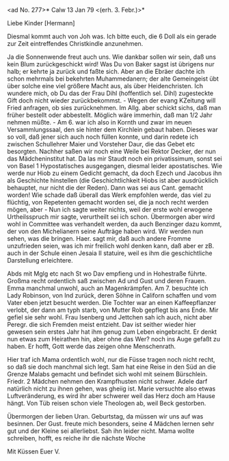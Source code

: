 <ad No. 277>* Calw 13 Jan 79
 <(erh. 3. Febr.)>*

Liebe Kinder [Hermann]

Diesmal kommt auch von Joh was. Ich bitte euch, die 6 Doll als ein gerade zur Zeit eintreffendes Christkindle anzunehmen.

Ja die Sonnenwende freut auch uns. Wie dankbar sollen wir sein, daß uns kein Blum zurückgeschickt wird! Was Du von Baker sagst ist übrigens nur halb; er kehrte ja zurück und faßte sich. Aber an die Ebräer dachte ich schon mehrmals bei bekehrten Muhammedanern; der alte Gemeingeist übt über solche eine viel größere Macht aus, als über Heidenchristen. 
Ich wundere mich, ob Du das der Frau Dihl (hoffentlich sel. Dihl) zugesteckte Gift doch nicht wieder zurückbekommst. - Wegen der evang KZeitung will Fried anfragen, ob sies zurücknehmen. Im Allg. aber schickt sichs, daß man früher bestellt oder abbestellt. Möglich wäre immerhin, daß man 1/2 Jahr nehmen müßte. - Am 6. war ich also in Kornth und zwar im neuen Versammlungssaal, den sie hinter dem Kirchlein gebaut haben. Dieses war so voll, daß jener sich auch noch füllen konnte, und darin redete ich zwischen Schullehrer Maier und Vorsteher Daur, die das Gebet etc besorgten. Nachher saßen wir noch eine Weile bei Rektor Decker, der nun das Mädcheninstitut hat. Da las mir Staudt noch ein privatissimum, sonst sei von Basel <Calw>1 Hypostatisches ausgegangen, diesmal leider apostatisches. Wie werde nur Hiob zu einem Gedicht gemacht, da doch Ezech und Jacobus ihn als Geschichte hinstellen (die Geschichtlichkeit Hiobs ist aber ausdrücklich behauptet, nur nicht die der Reden). Dann was sei aus Cant. gemacht worden! Wie schade daß überall das Werk empfohlen werde, das viel zu flüchtig, von Repetenten gemacht worden sei, die ja noch recht werden mögen, aber - Nun ich sagte weiter nichts, weil der erste wohl erwogene Urtheilsspruch mir sagte, verurtheilt sei ich schon. Übermorgen aber wird wohl in Committee was verhandelt werden, da auch Benzinger dazu kommt, der von den Michelianern seine Aufträge haben wird. Wir werden nun sehen, was die bringen. Haer. sagt mir, daß auch andere Fromme unzufrieden seien, was ich mir freilich wohl denken kann, daß aber er zB. auch in der Schule einen Jesaia II statuire, weil es ihm die geschichtliche Darstellung erleichtere.

Abds mit Mglg etc nach St wo Dav empfieng und in Hohestraße führte. Großma recht ordentlich saß zwischen Ad und Gust und deren Frauen. Emma manchmal unwohl, auch an Magenkrämpfen. Am 7. besuchte ich Lady Robinson, von Ind zurück, deren Söhne in Californ schaffen und vom Vater eben jetzt besucht werden. Die Tochter war an einen Kaffeepflanzer verlobt, der dann am typh starb, von Mutter Rob gepflegt bis ans Ende. Mir gefiel sie sehr wohl. Frau Isenberg und Jettchen sah ich auch, nicht aber Peregr. die sich Fremden meist entzieht. Dav ist seither wieder hier gewesen sein erstes Jahr hat ihm genug zum Leben eingebracht. Er denkt nun etwas zum Heirathen hin, aber ohne das Wer? noch ins Auge gefaßt zu haben. Er hofft, Gott werde das zeigen ohne Menschenrath.

Hier traf ich Mama ordentlich wohl, nur die Füsse tragen noch nicht recht, so daß sie doch manchmal sich legt. Sam hat eine Reise in den Süd an die Grenze Malabs gemacht und befindet sich wohl mit seinem Bürschlein. Friedr. 2 Mädchen nehmen den Krampfhusten nicht schwer. Adele darf natürlich nicht zu ihnen gehen, was gheiig ist. Marie versuchte also etwas Luftveränderung, es wird ihr aber schwerer weil das Herz doch am Hause hängt. Von Tüb reisen schon viele Theologen ab, weil Beck gestorben.

Übermorgen der lieben Uran. Geburtstag, da müssen wir uns auf was besinnen. Der Gust. freute mich besonders, seine 4 Mädchen lernen sehr gut und der Kleine sei allerliebst. Sah ihn leider nicht. Mama wollte schreiben, hofft, es reiche ihr die nächste Woche

 Mit Küssen Euer V.
